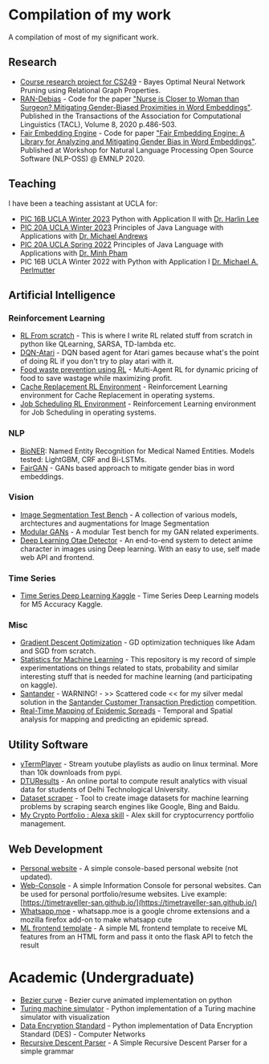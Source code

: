 # Compilation of my work
A compilation of most of my significant work. 

## Research
- [Course research project for CS249](https://github.com/TimeTraveller-San/CS249-Graph-Neural-Networks) - Bayes Optimal Neural Network Pruning using Relational Graph Properties.  
- [RAN-Debias](https://github.com/TimeTraveller-San/RAN-Debias) - Code for the paper ["Nurse is Closer to Woman than Surgeon? Mitigating Gender-Biased Proximities in Word Embeddings"](https://www.mitpressjournals.org/doi/full/10.1162/tacl_a_00327). Published in the Transactions of the Association for Computational Linguistics (TACL), Volume 8, 2020 p.486-503.
- [Fair Embedding Engine](https://github.com/FEE-Fair-Embedding-Engine/FEE) - Code for paper ["Fair Embedding Engine: A Library for Analyzing and Mitigating Gender Bias in Word Embeddings"](https://www.aclweb.org/anthology/2020.nlposs-1.5/). Published at Workshop for Natural Language Processing Open Source Software (NLP-OSS) @ EMNLP 2020.

## Teaching
I have been a teaching assistant at UCLA for:
- [PIC 16B UCLA Winter 2023](https://github.com/TimeTraveller-San/PIC-16B-TA-W23) Python with Application II with [Dr. Harlin Lee](https://www.math.ucla.edu/~harlin/)
- [PIC 20A UCLA Winter 2023](https://github.com/TimeTraveller-San/PIC-20A-TA-1A-W23) Principles of Java Language with Applications with [Dr. Michael Andrews](https://www.math.ucla.edu/~mjandr/)
- [PIC 20A UCLA Spring 2022](https://github.com/TimeTraveller-San/PIC-20A-TA-1B-S22) Principles of Java Language with Applications with [Dr. Minh Pham](https://www.math.ucla.edu/~minhrose/)
- PIC 16B UCLA Winter 2022 with Python with Application I [Dr. Michael A. Perlmutter](https://sites.google.com/view/perlmutma/teaching-and-mentoring?authuser=0)

## Artificial Intelligence
### Reinforcement Learning
- [RL From scratch](https://github.com/TimeTraveller-San/RL_from_scratch) - This is where I write RL related stuff from scratch in python like QLearning, SARSA, TD-lambda etc.
- [DQN-Atari](https://github.com/TimeTraveller-San/DQN-Atari) - DQN based agent for Atari games because what's the point of doing RL if you don't try to play atari with it.
- [Food waste prevention using RL](https://github.com/TimeTraveller-San/FoodWastePrevention-RL) - Multi-Agent RL for dynamic pricing of food to save wastage while maximizing profit.
- [Cache Replacement RL Environment](https://github.com/TimeTraveller-San/CacheReplacementEnv) - Reinforcement Learning environment for Cache Replacement in operating systems.
- [Job Scheduling RL Environment](https://github.com/TimeTraveller-San/JobSchedulingRLenv) - Reinforcement Learning environment for Job Scheduling in operating systems.

### NLP
- [BioNER](https://github.com/TimeTraveller-San/BioNER): Named Entity Recognition for Medical Named Entities. Models tested: LightGBM, CRF and Bi-LSTMs. 
- [FairGAN](https://github.com/TimeTraveller-San/FairGAN) - GANs based approach to mitigate gender bias in word embeddings.

### Vision
- [Image Segmentation Test Bench](https://github.com/TimeTraveller-San/Image_Segmentation) - A collection of various models, archtectures and augmentations for Image Segmentation
- [Modular GANs](https://github.com/TimeTraveller-San/Modular-GANs) - A modular Test bench for my GAN related experiments. 
- [Deep Learning Otae Detector](https://github.com/TimeTraveller-San/deep_learning_otae_detector) - An end-to-end system to detect anime character in images using Deep learning. With an easy to use, self made web API and frontend.

### Time Series
- [Time Series Deep Learning Kaggle](https://github.com/TimeTraveller-San/Time-Series-Deep-Learning-Kaggle) - Time Series Deep Learning models for M5 Accuracy Kaggle. 

### Misc
- [Gradient Descent Optimization](https://github.com/TimeTraveller-San/GradientDescent_Optimization) - GD optimization techniques like Adam and SGD from scratch.
- [Statistics for Machine Learning](https://github.com/TimeTraveller-San/stats-for-ml) - This repository is my record of simple experimentations on things related to stats, probability and similar interesting stuff that is needed for machine learning (and participating on kaggle).
- [Santander](https://github.com/TimeTraveller-San/Santander) - WARNING! - >> Scattered code << for my silver medal solution in the [Santander Customer Transaction Prediction]( https://www.kaggle.com/c/santander-customer-transaction-prediction/) competition.
- [Real-Time Mapping of Epidemic Spreads](https://github.com/TimeTraveller-San/Epidemic-Spread-SIH) - Temporal and Spatial analysis for mapping and predicting an epidemic spread. 

## Utility Software
- [yTermPlayer](https://github.com/TimeTraveller-San/yTermPlayer) - Stream youtube playlists as audio on linux terminal. More than 10k downloads from pypi.
- [DTUResults](https://dturesult.com/) - An online portal to compute result analytics with visual data for students of Delhi Technological University.
- [Dataset scraper](https://github.com/TimeTraveller-San/DatasetScraper) - Tool to create image datasets for machine learning problems by scraping search engines like Google, Bing and Baidu.
- [My Crypto Portfolio : Alexa skill](https://github.com/TimeTraveller-San/My-Crypto-Portfolio-Alexa-skill) - Alex skill for cryptocurrency portfolio management.


## Web Development
- [Personal website](https://github.com/TimeTraveller-San/Web-Console) - A simple console-based personal website (not updated).
- [Web-Console](https://github.com/TimeTraveller-San/Web-Console) - A simple Information Console for personal websites. Can be used for personal portfolio/resume websites. Live example: [https://timetraveller-san.github.io/](https://timetraveller-san.github.io/)
- [Whatsapp.moe](https://github.com/TimeTraveller-San/whatsapp.moe) - whatsapp.moe is a google chrome extensions and a mozilla firefox add-on to make whatsapp cute
- [ML frontend template](https://github.com/TimeTraveller-San/ML-frontend-template) - A simple ML frontend template to receive ML features from an HTML form and pass it onto the flask API to fetch the result

# Academic (Undergraduate)
- [Bezier curve](https://github.com/TimeTraveller-San/bezier-curve) - Bezier curve animated implementation on python
- [Turing machine simulator](https://github.com/TimeTraveller-San/Turing-machine-simulator) - Python implementation of a Turing machine simulator with visualization
- [Data Encryption Standard](https://github.com/TimeTraveller-San/Data-Encryption-Standard) - Python implementation of Data Encryption Standard (DES) - Computer Networks
- [Recursive Descent Parser](https://github.com/TimeTraveller-San/Recursive-Descent-Parser) - A Simple Recursive Descent Parser for a simple grammar
